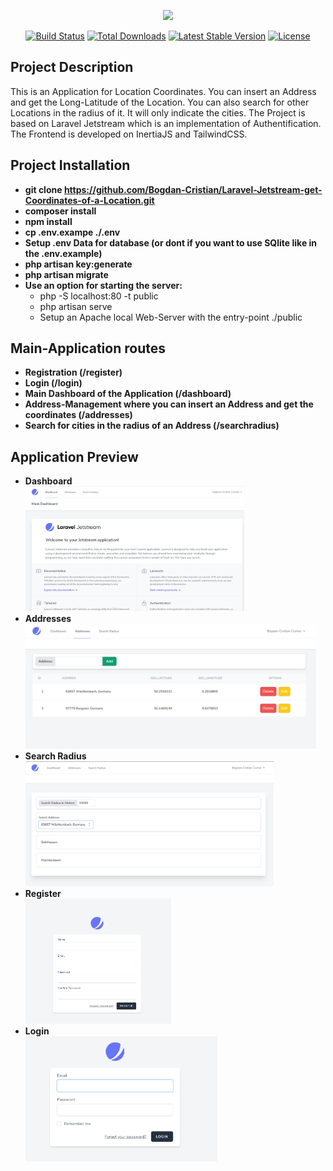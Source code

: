 <p align="center"><a href="https://laravel.com" target="_blank"><img src="https://raw.githubusercontent.com/laravel/art/master/logo-lockup/5%20SVG/2%20CMYK/1%20Full%20Color/laravel-logolockup-cmyk-red.svg" width="400"></a></p>

<p align="center">
<a href="https://travis-ci.org/laravel/framework"><img src="https://travis-ci.org/laravel/framework.svg" alt="Build Status"></a>
<a href="https://packagist.org/packages/laravel/framework"><img src="https://img.shields.io/packagist/dt/laravel/framework" alt="Total Downloads"></a>
<a href="https://packagist.org/packages/laravel/framework"><img src="https://img.shields.io/packagist/v/laravel/framework" alt="Latest Stable Version"></a>
<a href="https://packagist.org/packages/laravel/framework"><img src="https://img.shields.io/packagist/l/laravel/framework" alt="License"></a>
</p>

## Project Description
This is an Application for Location Coordinates. You can insert an Address and get the Long-Latitude of the Location. You can also search for other Locations in the radius of it. It will only indicate the cities.
The Project is based on Laravel Jetstream which is an implementation of Authentification.
The Frontend is developed on InertiaJS and TailwindCSS.

## Project Installation
- **git clone https://github.com/Bogdan-Cristian/Laravel-Jetstream-get-Coordinates-of-a-Location.git**
- **composer install**
- **npm install**
- **cp .env.exampe ./.env**
- **Setup .env Data for database (or dont if you want to use SQlite like in the .env.example)**
- **php artisan key:generate**
- **php artisan migrate**
- **Use an option for starting the server:**
  - php -S localhost:80 -t public
  - php artisan serve
  - Setup an Apache local Web-Server with the entry-point ./public

## Main-Application routes
 - **Registration (/register)**
 - **Login (/login)**
 - **Main Dashboard of the Application (/dashboard)**
 - **Address-Management where you can insert an Address and get the coordinates (/addresses)**
 - **Search for cities in the radius of an Address (/searchradius)**

## Application Preview
 - **Dashboard <br> <img src="https://github.com/Bogdan-Cristian/Laravel-Jetstream-get-Coordinates-of-a-Location/blob/main/ReadMeImages/dashboard.png?raw=true" height="200px"></img>**
 - **Addresses <br> <img height="200px" src="https://github.com/Bogdan-Cristian/Laravel-Jetstream-get-Coordinates-of-a-Location/blob/main/ReadMeImages/addresses.png?raw=true"></img>**
 - **Search Radius <br> <img height="200px" src="https://github.com/Bogdan-Cristian/Laravel-Jetstream-get-Coordinates-of-a-Location/blob/main/ReadMeImages/search.png?raw=true">**
 - **Register <br> <img height="200px" src="https://github.com/Bogdan-Cristian/Laravel-Jetstream-get-Coordinates-of-a-Location/blob/main/ReadMeImages/register.png?raw=true">**
 - **Login <br> <img height="200px" src="https://github.com/Bogdan-Cristian/Laravel-Jetstream-get-Coordinates-of-a-Location/blob/main/ReadMeImages/login.png?raw=true">**
